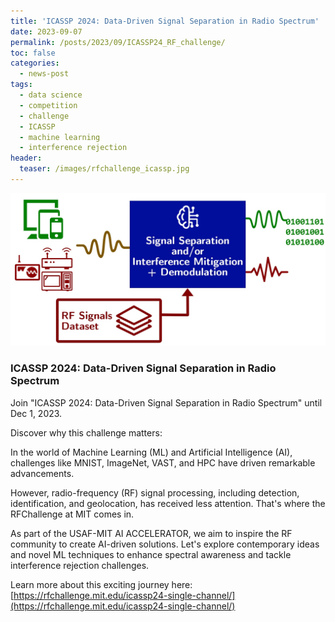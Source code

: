 ```yaml
---
title: 'ICASSP 2024: Data-Driven Signal Separation in Radio Spectrum'
date: 2023-09-07
permalink: /posts/2023/09/ICASSP24_RF_challenge/
toc: false
categories:
  - news-post
tags:
  - data science
  - competition
  - challenge
  - ICASSP
  - machine learning
  - interference rejection
header:
  teaser: /images/rfchallenge_icassp.jpg
---
```


![RF Challenge](/images/rfchallenge_icassp.jpg)

### ICASSP 2024: Data-Driven Signal Separation in Radio Spectrum

Join "ICASSP 2024: Data-Driven Signal Separation in Radio Spectrum" until Dec 1, 2023.

Discover why this challenge matters:

In the world of Machine Learning (ML) and Artificial Intelligence (AI), challenges like MNIST, ImageNet, VAST, and HPC have driven remarkable advancements.

However, radio-frequency (RF) signal processing, including detection, identification, and geolocation, has received less attention. That's where the RFChallenge at MIT comes in.

As part of the USAF-MIT AI ACCELERATOR, we aim to inspire the RF community to create AI-driven solutions. Let's explore contemporary ideas and novel ML techniques to enhance spectral awareness and tackle interference rejection challenges.

Learn more about this exciting journey here: [https://rfchallenge.mit.edu/icassp24-single-channel/](https://rfchallenge.mit.edu/icassp24-single-channel/)